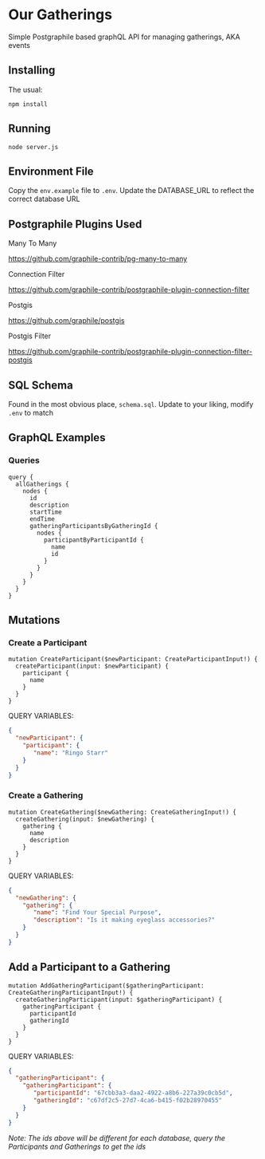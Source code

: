# Our Gatherings 

Simple Postgraphile based graphQL API for managing gatherings, AKA events

## Installing

The usual: 

```npm install```

## Running

```node server.js```

## Environment File

Copy the `env.example` file to `.env`.  Update the DATABASE_URL to reflect the correct database URL

## Postgraphile Plugins Used

Many To Many

https://github.com/graphile-contrib/pg-many-to-many

Connection Filter

https://github.com/graphile-contrib/postgraphile-plugin-connection-filter


Postgis

https://github.com/graphile/postgis


Postgis Filter

https://github.com/graphile-contrib/postgraphile-plugin-connection-filter-postgis


## SQL Schema

Found in the most obvious place, `schema.sql`.  Update to your liking, modify `.env` to match


## GraphQL Examples

### Queries

```
query {
  allGatherings {
    nodes {
      id
      description
      startTime
      endTime
      gatheringParticipantsByGatheringId {
        nodes {
          participantByParticipantId {
            name
            id
          }
        }
      }
    }
  }
}
```

## Mutations

### Create a Participant
```
mutation CreateParticipant($newParticipant: CreateParticipantInput!) {
  createParticipant(input: $newParticipant) {
    participant {
      name
    }
  }
}
```

QUERY VARIABLES:

```json
{
  "newParticipant": {
    "participant": {
       "name": "Ringo Starr"
    }
  }
}
```

### Create a Gathering

```
mutation CreateGathering($newGathering: CreateGatheringInput!) {
  createGathering(input: $newGathering) {
    gathering {
      name
      description
    }
  }
}
```

QUERY VARIABLES:

```json
{
  "newGathering": {
    "gathering": {
       "name": "Find Your Special Purpose",
       "description": "Is it making eyeglass accessories?"
    }
  }
}
```

## Add a Participant to a Gathering

```
mutation AddGatheringParticipant($gatheringParticipant: CreateGatheringParticipantInput!) {
  createGatheringParticipant(input: $gatheringParticipant) {
    gatheringParticipant {
      participantId
      gatheringId
    }
  }
}
```

QUERY VARIABLES:

```json
{
  "gatheringParticipant": {
    "gatheringParticipant": {
       "participantId": "67cbb3a3-daa2-4922-a8b6-227a39c0cb5d",
       "gatheringId": "c67df2c5-27d7-4ca6-b415-f02b28970455"
    }
  }
}
```

*Note: The ids above will be different for each database, query the Participants and Gatherings to get the ids*